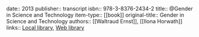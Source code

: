date:: 2013
publisher:: transcript
isbn:: 978-3-8376-2434-2
title:: @Gender in Science and Technology
item-type:: [[book]]
original-title:: Gender in Science and Technology
authors:: [[Waltraud Ernst]], [[Ilona Horwath]]
links:: [Local library](zotero://select/groups/2386895/items/J7CCD4VP), [Web library](https://www.zotero.org/groups/2386895/items/J7CCD4VP)
